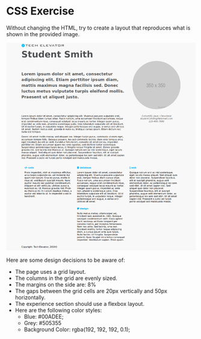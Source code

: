 # CSS Exercise

Without changing the HTML, try to create a layout that reproduces what is shown in the provided image.

![Layout Image](layout.png)

Here are some design decisions to be aware of:

* The page uses a grid layout.
* The columns in the grid are evenly sized.
* The margins on the side are: 8%
* The gaps between the grid cells are 20px vertically and 50px horizontally.
* The experience section should use a flexbox layout.
* Here are the following color styles:
    - Blue: #00ADEE;
    - Grey: #505355
    - Background Color: rgba(192, 192, 192, 0.1);